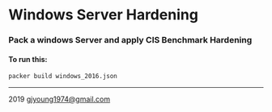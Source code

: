 # Windows Server Hardening
### Pack a windows Server and apply CIS Benchmark Hardening

#### To run this:
```sh
packer build windows_2016.json
```

---

2019 gjyoung1974@gmail.com

